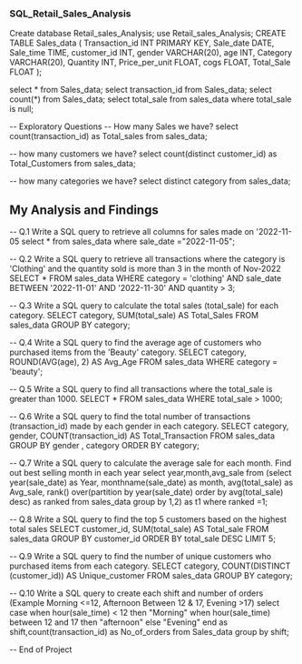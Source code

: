 ### SQL_Retail_Sales_Analysis

Create database Retail_sales_Analysis;
use Retail_sales_Analysis;
CREATE TABLE Sales_data (
    Transaction_id INT PRIMARY KEY,
    Sale_date DATE,
    Sale_time TIME,
    customer_id INT,
    gender VARCHAR(20),
    age INT,
    Category VARCHAR(20),
    Quantity INT,
    Price_per_unit FLOAT,
    cogs FLOAT,
    Total_Sale FLOAT
); 

select * from Sales_data;
select transaction_id from Sales_data;
select count(*) from Sales_data;
select total_sale from sales_data where total_sale is null;

-- Exploratory Questions
-- How many Sales we have?
select count(transaction_id) as Total_sales from sales_data;

-- how many customers we have?
select count(distinct customer_id) as Total_Customers from sales_data;

-- how many categories we have?
select distinct category from sales_data;


## My Analysis and Findings
-- Q.1 Write a SQL query to retrieve all columns for sales made on '2022-11-05
select * from sales_data where sale_date ="2022-11-05";

-- Q.2 Write a SQL query to retrieve all transactions where the category is 'Clothing' and the quantity sold is more than 3 in the month of Nov-2022
SELECT 
    *
FROM
    sales_data
WHERE
    category = 'clothing'
        AND sale_date BETWEEN '2022-11-01' AND '2022-11-30'
        AND quantity > 3;
        
-- Q.3 Write a SQL query to calculate the total sales (total_sale) for each category.
SELECT 
    category, SUM(total_sale) AS Total_Sales
FROM
    sales_data
GROUP BY category;


-- Q.4 Write a SQL query to find the average age of customers who purchased items from the 'Beauty' category.
SELECT 
    category, ROUND(AVG(age), 2) AS Avg_Age
FROM
    sales_data
WHERE
    category = 'beauty';

-- Q.5 Write a SQL query to find all transactions where the total_sale is greater than 1000.
SELECT 
    *
FROM
    sales_data
WHERE
    total_sale > 1000;

-- Q.6 Write a SQL query to find the total number of transactions (transaction_id) made by each gender in each category.
SELECT 
    category, gender, COUNT(transaction_id) AS Total_Transaction
FROM
    sales_data
GROUP BY gender , category
ORDER BY category;

-- Q.7 Write a SQL query to calculate the average sale for each month. Find out best selling month in each year
select year,month,avg_sale from (select year(sale_date) as Year,
		monthname(sale_date) as month,
			avg(total_sale) as Avg_sale,
			rank() over(partition by year(sale_date) order by avg(total_sale) desc) as ranked 
				from sales_data group by 1,2) as t1 where ranked =1;

-- Q.8 Write a SQL query to find the top 5 customers based on the highest total sales 
SELECT 
    customer_id, SUM(total_sale) AS Total_sale
FROM
    sales_data
GROUP BY customer_id
ORDER BY total_sale DESC
LIMIT 5;

-- Q.9 Write a SQL query to find the number of unique customers who purchased items from each category.
SELECT 
    category, COUNT(DISTINCT (customer_id)) AS Unique_customer
FROM
    sales_data
GROUP BY category;

-- Q.10 Write a SQL query to create each shift and number of orders (Example Morning <=12, Afternoon Between 12 & 17, Evening >17)
select 
case 
when hour(sale_time) < 12 then "Morning"
when hour(sale_time) between 12 and 17 then "afternoon"
else "Evening"
end as shift,count(transaction_id) as No_of_orders
from Sales_data group by shift;

-- End of Project
